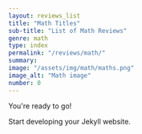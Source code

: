 ```yaml
---
layout: reviews_list
title: "Math Titles"
sub-title: "List of Math Reviews"
genre: math
type: index
permalink: "/reviews/math/"
summary: 
image: "/assets/img/math/maths.png"
image_alt: "Math image"
number: 0
---
```


You're ready to go!

Start developing your Jekyll website.
